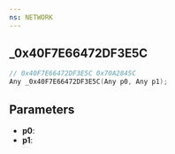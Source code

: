 ```yaml
---
ns: NETWORK
---
```

## _0x40F7E66472DF3E5C

```c
// 0x40F7E66472DF3E5C 0x70A2845C
Any _0x40F7E66472DF3E5C(Any p0, Any p1);
```

## Parameters
* **p0**:
* **p1**:
